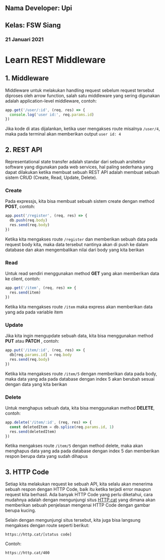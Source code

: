 ## Nama Developer: Upi

## Kelas: FSW Siang

### 21 Januari 2021

# Learn REST Middleware

## 1. Middleware

Middleware untuk melakukan handling request sebelum request tersebut diproses oleh arrow function, salah satu middleware yang sering digunakan adalah application-level middleware, contoh:

```jsx
app.get('/user/:id', (req, res) => {
  console.log('user id:', req.params.id)
})
```

Jika kode di atas dijalankan, ketika user mengakses route misalnya `/user/4`,  maka pada terminal akan memberikan output `user id: 4` 

## 2. REST API

Representational state transfer adalah standar dari sebuah arsitektur software yang digunakan pada web services, hal paling sederhana yang dapat dilakukan ketika membuat sebuah REST API adalah membuat sebuah sistem CRUD (Create, Read, Update, Delete).

### Create

Pada expressjs, kita bisa membuat sebuah sistem create dengan method **POST**, contoh:

```jsx
app.post('/register', (req, res) => {
  db.push(req.body)
  res.send(req.body)
})
```

Ketika kita mengakses route `/register` dan memberikan sebuah data pada request body kita, maka data tersebut nantinya akan di push ke dalam database dan akan mengembalikan nilai dari body yang kita berikan

### Read

Untuk read sendiri menggunakan method **GET** yang akan memberikan data ke client, contoh:

```jsx
app.get('/item', (req, res) => {
  res.send(item)
}) 
```

Ketika kita mengakses route `/item` maka express akan memberikan data yang ada pada variable item

### Update

Jika kita ingin mengupdate sebuah data, kita bisa menggunakan method **PUT** atau **PATCH** , contoh:

```jsx
app.put('/item/:id', (req, res) => {
  db[req.params.id] = req.body
  res.send(req.body)
})
```

Ketika kita mengakses route `/item/5` dengan memberikan data pada body, maka data yang ada pada database dengan index 5 akan berubah sesuai dengan data yang kita berikan

### Delete

Untuk menghapus sebuah data, kita bisa menggunakan method **DELETE**, contoh:

```jsx
app.delete('/item/:id', (req, res) => {
  const deletedItem = db.splice(req.params.id, 1)
  res.send(deletedItem)
})
```

Ketika mengakses route `/item/5` dengan method delete, maka akan menghapus data yang ada pada database dengan index 5 dan memberikan respon berupa data yang sudah dihapus

## 3. HTTP Code

Setiap kita melakukan request ke sebuah API, kita selalu akan menerima sebuah respon dengan HTTP Code, baik itu ketika terjadi error maupun request kita berhasil. Ada banyak HTTP Code yang perlu diketahui, cara mudahnya adalah dengan mengunjungi situs [HTTP.cat](https://http.cat) yang dimana akan memberikan sebuah penjelasan mengenai HTTP Code dengan gambar berupa kucing.

Selain dengan mengunjungi situs tersebut, kita juga bisa langsung mengakses dengan route seperti berikut:

```
https://http.cat/[status code]
```

Contoh:

```
https://http.cat/400
```